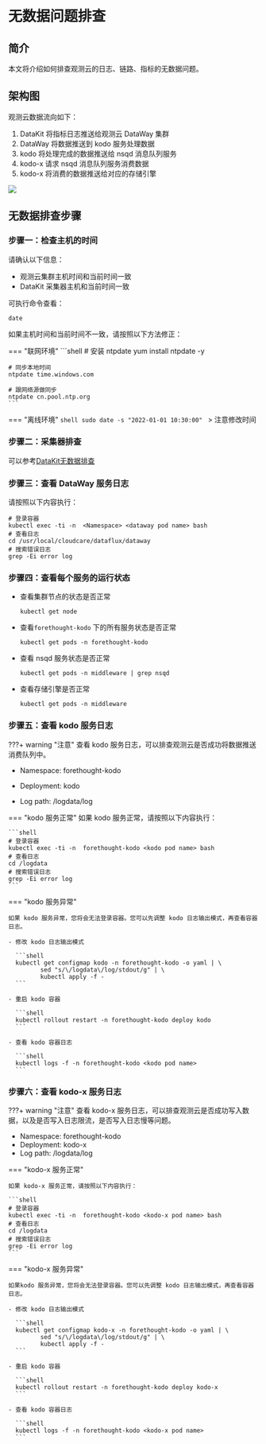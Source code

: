 # 无数据问题排查

## 简介

本文将介绍如何排查观测云的日志、链路、指标的无数据问题。

## 架构图

观测云数据流向如下：

1. DataKit 将指标日志推送给观测云 DataWay 集群
2. DataWay 将数据推送到 kodo 服务处理数据
3. kodo 将处理完成的数据推送给 nsqd 消息队列服务
4. kodo-x 请求  nsqd 消息队列服务消费数据
5. kodo-x 将消费的数据推送给对应的存储引擎

![](img/faq-log-1.png)

## 无数据排查步骤


### 步骤一：检查主机的时间

请确认以下信息：

- 观测云集群主机时间和当前时间一致
- DataKit 采集器主机和当前时间一致

可执行命令查看：
```shell
date
```

如果主机时间和当前时间不一致，请按照以下方法修正：

=== "联网环境"
    ```shell
    # 安装 ntpdate
    yum install ntpdate -y

    # 同步本地时间
    ntpdate time.windows.com

    # 跟网络源做同步
    ntpdate cn.pool.ntp.org
    ```

=== "离线环境"
    ```shell
    sudo date -s "2022-01-01 10:30:00"
    ```
    > 注意修改时间

### 步骤二：采集器排查

可以参考[DataKit无数据排查](../datakit/why-no-data.md)

### 步骤三：查看 DataWay 服务日志

请按照以下内容执行：

```shell
# 登录容器
kubectl exec -ti -n  <Namespace> <dataway pod name> bash
# 查看日志
cd /usr/local/cloudcare/dataflux/dataway
# 搜索错误日志
grep -Ei error log
```




### 步骤四：查看每个服务的运行状态

- 查看集群节点的状态是否正常

  ```shell
  kubectl get node
  ```

- 查看`forethought-kodo` 下的所有服务状态是否正常

  ```shell
  kubectl get pods -n forethought-kodo
  ```

- 查看 nsqd 服务状态是否正常

  ```shell
  kubectl get pods -n middleware | grep nsqd
  ```

- 查看存储引擎是否正常

  ```shell
  kubectl get pods -n middleware
  ```



### 步骤五：查看 kodo 服务日志

???+ warning "注意"
     查看 kodo 服务日志，可以排查观测云是否成功将数据推送消费队列中。

- Namespace: forethought-kodo

- Deployment: kodo

- Log path: /logdata/log

  

=== "kodo 服务正常"
    如果 kodo 服务正常，请按照以下内容执行：

    ```shell
    # 登录容器
    kubectl exec -ti -n  forethought-kodo <kodo pod name> bash
    # 查看日志
    cd /logdata
    # 搜索错误日志
    grep -Ei error log
    ```

=== "kodo 服务异常"

    如果 kodo 服务异常，您将会无法登录容器。您可以先调整 kodo 日志输出模式，再查看容器日志。

    - 修改 kodo 日志输出模式

      ```shell
      kubectl get configmap kodo -n forethought-kodo -o yaml | \
             sed "s/\/logdata\/log/stdout/g" | \
             kubectl apply -f -
      ```

    - 重启 kodo 容器

      ```shell
      kubectl rollout restart -n forethought-kodo deploy kodo 
      ```

    - 查看 kodo 容器日志

      ```shell
      kubectl logs -f -n forethought-kodo <kodo pod name>
      ```

### 步骤六：查看 kodo-x 服务日志

???+ warning "注意"
     查看 kodo-x 服务日志，可以排查观测云是否成功写入数据，以及是否写入日志限流，是否写入日志慢等问题。

- Namespace: forethought-kodo
- Deployment: kodo-x
- Log path: /logdata/log

=== "kodo-x 服务正常"
   
    如果 kodo-x 服务正常，请按照以下内容执行：

    ```shell
    # 登录容器
    kubectl exec -ti -n  forethought-kodo <kodo-x pod name> bash
    # 查看日志
    cd /logdata
    # 搜索错误日志
    grep -Ei error log
    ```

=== "kodo-x 服务异常"

    如果kodo 服务异常，您将会无法登录容器。您可以先调整 kodo 日志输出模式，再查看容器日志。

    - 修改 kodo 日志输出模式

      ```shell
      kubectl get configmap kodo-x -n forethought-kodo -o yaml | \
             sed "s/\/logdata\/log/stdout/g" | \
             kubectl apply -f -
      ```

    - 重启 kodo 容器

      ```shell
      kubectl rollout restart -n forethought-kodo deploy kodo-x
      ```

    - 查看 kodo 容器日志

      ```shell
      kubectl logs -f -n forethought-kodo <kodo-x pod name>
      ```


 

